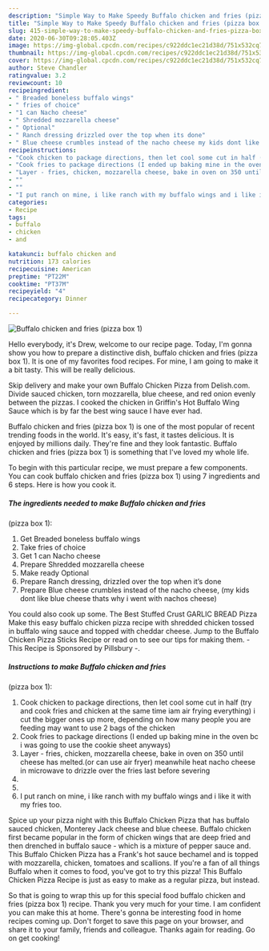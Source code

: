 ```yaml
---
description: "Simple Way to Make Speedy Buffalo chicken and fries (pizza box 1)"
title: "Simple Way to Make Speedy Buffalo chicken and fries (pizza box 1)"
slug: 415-simple-way-to-make-speedy-buffalo-chicken-and-fries-pizza-box-1
date: 2020-06-30T09:28:05.403Z
image: https://img-global.cpcdn.com/recipes/c922ddc1ec21d38d/751x532cq70/buffalo-chicken-and-fries-pizza-box-1-recipe-main-photo.jpg
thumbnail: https://img-global.cpcdn.com/recipes/c922ddc1ec21d38d/751x532cq70/buffalo-chicken-and-fries-pizza-box-1-recipe-main-photo.jpg
cover: https://img-global.cpcdn.com/recipes/c922ddc1ec21d38d/751x532cq70/buffalo-chicken-and-fries-pizza-box-1-recipe-main-photo.jpg
author: Steve Chandler
ratingvalue: 3.2
reviewcount: 10
recipeingredient:
- " Breaded boneless buffalo wings"
- " fries of choice"
- "1 can Nacho cheese"
- " Shredded mozzarella cheese"
- " Optional"
- " Ranch dressing drizzled over the top when its done"
- " Blue cheese crumbles instead of the nacho cheese my kids dont like blue cheese thats why i went with nachos cheese"
recipeinstructions:
- "Cook chicken to package directions, then let cool some cut in half (try and cook fries and chicken at the same time iam air frying everything) i cut the bigger ones up more, depending on how many people you are feeding may want to use 2 bags of the chicken"
- "Cook fries to package directions (I ended up baking mine in the oven bc i was going to use the cookie sheet anyways)"
- "Layer - fries, chicken, mozzarella cheese, bake in oven on 350 until cheese has melted.(or can use air fryer) meanwhile heat nacho cheese in microwave to drizzle over the fries last before severing"
- ""
- ""
- "I put ranch on mine, i like ranch with my buffalo wings and i like it with my fries too."
categories:
- Recipe
tags:
- buffalo
- chicken
- and

katakunci: buffalo chicken and 
nutrition: 173 calories
recipecuisine: American
preptime: "PT22M"
cooktime: "PT37M"
recipeyield: "4"
recipecategory: Dinner

---
```



![Buffalo chicken and fries
(pizza box 1)](https://img-global.cpcdn.com/recipes/c922ddc1ec21d38d/751x532cq70/buffalo-chicken-and-fries-pizza-box-1-recipe-main-photo.jpg)

Hello everybody, it's Drew, welcome to our recipe page. Today, I'm gonna show you how to prepare a distinctive dish, buffalo chicken and fries
(pizza box 1). It is one of my favorites food recipes. For mine, I am going to make it a bit tasty. This will be really delicious.

Skip delivery and make your own Buffalo Chicken Pizza from Delish.com. Divide sauced chicken, torn mozzarella, blue cheese, and red onion evenly between the pizzas. I cooked the chicken in Griffin&#39;s Hot Buffalo Wing Sauce which is by far the best wing sauce I have ever had.

Buffalo chicken and fries
(pizza box 1) is one of the most popular of recent trending foods in the world. It's easy, it's fast, it tastes delicious. It is enjoyed by millions daily. They're fine and they look fantastic. Buffalo chicken and fries
(pizza box 1) is something that I've loved my whole life.


To begin with this particular recipe, we must prepare a few components. You can cook buffalo chicken and fries
(pizza box 1) using 7 ingredients and 6 steps. Here is how you cook it.

<!--inarticleads1-->

##### The ingredients needed to make Buffalo chicken and fries
(pizza box 1):

1. Get  Breaded boneless buffalo wings
1. Take  fries of choice
1. Get 1 can Nacho cheese
1. Prepare  Shredded mozzarella cheese
1. Make ready  Optional
1. Prepare  Ranch dressing, drizzled over the top when it’s done
1. Prepare  Blue cheese crumbles instead of the nacho cheese, (my kids dont like blue cheese thats why i went with nachos cheese)


You could also cook up some. The Best Stuffed Crust GARLIC BREAD Pizza Make this easy buffalo chicken pizza recipe with shredded chicken tossed in buffalo wing sauce and topped with cheddar cheese. Jump to the Buffalo Chicken Pizza Sticks Recipe or read on to see our tips for making them. - This Recipe is Sponsored by Pillsbury -. 

<!--inarticleads2-->

##### Instructions to make Buffalo chicken and fries
(pizza box 1):

1. Cook chicken to package directions, then let cool some cut in half (try and cook fries and chicken at the same time iam air frying everything) i cut the bigger ones up more, depending on how many people you are feeding may want to use 2 bags of the chicken
1. Cook fries to package directions (I ended up baking mine in the oven bc i was going to use the cookie sheet anyways)
1. Layer - fries, chicken, mozzarella cheese, bake in oven on 350 until cheese has melted.(or can use air fryer) meanwhile heat nacho cheese in microwave to drizzle over the fries last before severing
1. 
1. 
1. I put ranch on mine, i like ranch with my buffalo wings and i like it with my fries too.


Spice up your pizza night with this Buffalo Chicken Pizza that has buffalo sauced chicken, Monterey Jack cheese and blue cheese. Buffalo chicken first became popular in the form of chicken wings that are deep fried and then drenched in buffalo sauce - which is a mixture of pepper sauce and. This Buffalo Chicken Pizza has a Frank&#39;s hot sauce bechamel and is topped with mozzarella, chicken, tomatoes and scallions. If you&#39;re a fan of all things Buffalo when it comes to food, you&#39;ve got to try this pizza! This Buffalo Chicken Pizza Recipe is just as easy to make as a regular pizza, but instead. 

So that is going to wrap this up for this special food buffalo chicken and fries
(pizza box 1) recipe. Thank you very much for your time. I am confident you can make this at home. There's gonna be interesting food in home recipes coming up. Don't forget to save this page on your browser, and share it to your family, friends and colleague. Thanks again for reading. Go on get cooking!
